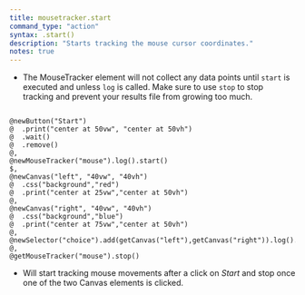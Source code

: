 ```yaml
---
title: mousetracker.start
command_type: "action"
syntax: .start()
description: "Starts tracking the mouse cursor coordinates."
notes: true
---
```


+ The MouseTracker element will not collect any data points until `start` is executed and unless `log` is called. Make sure to use `stop` to stop tracking and prevent your results file from growing too much.

<!--more-->

<pre><code class="language-diff-javascript diff-highlight try-true">
@newButton("Start")
@  .print("center at 50vw", "center at 50vh")
@  .wait()
@  .remove()
@,
@newMouseTracker("mouse").log().start()
$,
@newCanvas("left", "40vw", "40vh")
@  .css("background","red")
@  .print("center at 25vw","center at 50vh")
@,
@newCanvas("right", "40vw", "40vh")
@  .css("background","blue")
@  .print("center at 75vw","center at 50vh")
@,
@newSelector("choice").add(getCanvas("left"),getCanvas("right")).log().wait()
@,
@getMouseTracker("mouse").stop()
</code></pre>

+ Will start tracking mouse movements after a click on *Start* and stop once one of the two Canvas elements is clicked.		
